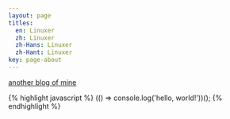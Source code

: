```yaml
---
layout: page
titles:
  en: Linuxer
  zh: Linuxer
  zh-Hans: Linuxer
  zh-Hant: Linuxer
key: page-about
---
```

[another blog of mine](http://blog.chinaunix.net/uid/7713641.html) 


{% highlight javascript %}
(() => console.log('hello, world!'))();
{% endhighlight %}
